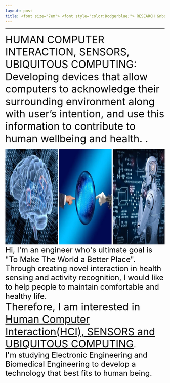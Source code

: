 ```yaml
---
layout: post
title: <font size="7em"> <font style="color:Dodgerblue;"> RESEARCH &nbsp;INTEREST </font></font>
---
```

---
<font size="6em" style="color:black;">HUMAN COMPUTER INTERACTION, SENSORS, UBIQUITOUS COMPUTING: Developing devices that allow computers to acknowledge their surrounding environment along with user’s intention, and use this information to contribute to human wellbeing and health. .</font>
<br>

<img src="/images/fulls/10_1.jpg" class="image-img" width="900" height="300"> <br>
<font size="5em" style="color:black;">Hi, I'm an engineer who's ultimate goal is "To Make The World a Better Place". Through creating novel interaction  in health sensing and activity recognition, I would like to help people to maintain comfortable and healthy life.<br>
<font size="6em" style="color:black;">Therefore, I am interested in <u>Human Computer Interaction(HCI), SENSORS and UBIQUITOUS COMPUTING</u></font>.<br> I'm studying Electronic Engineering and Biomedical Engineering to develop a technology that best fits to human being.</font>
<br>
